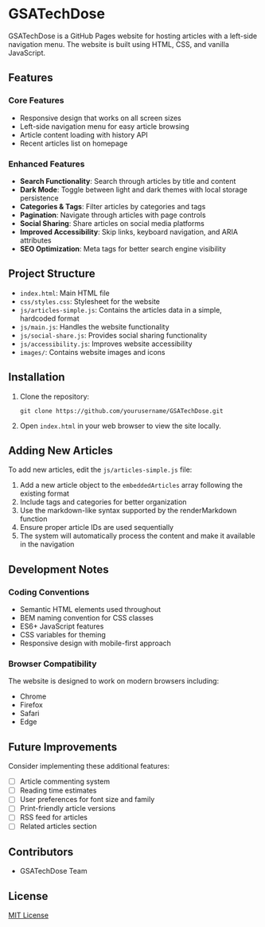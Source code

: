 # GSATechDose

GSATechDose is a GitHub Pages website for hosting articles with a left-side navigation menu. The website is built using HTML, CSS, and vanilla JavaScript.

## Features

### Core Features
- Responsive design that works on all screen sizes
- Left-side navigation menu for easy article browsing
- Article content loading with history API
- Recent articles list on homepage

### Enhanced Features
- **Search Functionality**: Search through articles by title and content
- **Dark Mode**: Toggle between light and dark themes with local storage persistence
- **Categories & Tags**: Filter articles by categories and tags
- **Pagination**: Navigate through articles with page controls
- **Social Sharing**: Share articles on social media platforms
- **Improved Accessibility**: Skip links, keyboard navigation, and ARIA attributes
- **SEO Optimization**: Meta tags for better search engine visibility

## Project Structure

- `index.html`: Main HTML file
- `css/styles.css`: Stylesheet for the website
- `js/articles-simple.js`: Contains the articles data in a simple, hardcoded format
- `js/main.js`: Handles the website functionality 
- `js/social-share.js`: Provides social sharing functionality
- `js/accessibility.js`: Improves website accessibility
- `images/`: Contains website images and icons

## Installation

1. Clone the repository:
   ```
   git clone https://github.com/yourusername/GSATechDose.git
   ```

2. Open `index.html` in your web browser to view the site locally.

## Adding New Articles

To add new articles, edit the `js/articles-simple.js` file:

1. Add a new article object to the `embeddedArticles` array following the existing format
2. Include tags and categories for better organization
3. Use the markdown-like syntax supported by the renderMarkdown function
4. Ensure proper article IDs are used sequentially
5. The system will automatically process the content and make it available in the navigation

## Development Notes

### Coding Conventions
- Semantic HTML elements used throughout
- BEM naming convention for CSS classes
- ES6+ JavaScript features
- CSS variables for theming
- Responsive design with mobile-first approach

### Browser Compatibility
The website is designed to work on modern browsers including:
- Chrome
- Firefox
- Safari
- Edge

## Future Improvements

Consider implementing these additional features:
- [ ] Article commenting system
- [ ] Reading time estimates 
- [ ] User preferences for font size and family
- [ ] Print-friendly article versions
- [ ] RSS feed for articles
- [ ] Related articles section

## Contributors

- GSATechDose Team

## License

[MIT License](LICENSE)
